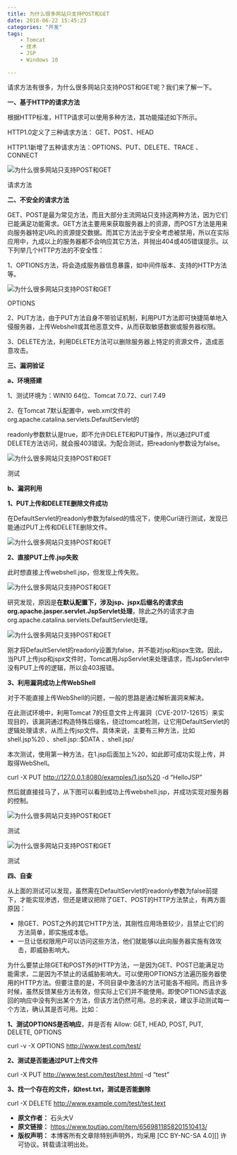 ```yaml
---
title: 为什么很多网站只支持POST和GET
date: 2018-06-22 15:45:23
categories: "开发"
tags:
	- Tomcat
	- 技术
	- JSP
	- Windows 10

---
```


请求方法有很多，为什么很多网站只支持POST和GET呢？我们来了解一下。

**一、基于HTTP的请求方法**

根据HTTP标准，HTTP请求可以使用多种方法，其功能描述如下所示。

HTTP1.0定义了三种请求方法： GET、POST、HEAD

HTTP1.1新增了五种请求方法：OPTIONS、PUT、DELETE、TRACE 、CONNECT

![为什么很多网站只支持POST和GET][POST_GET]

请求方法

**二、不安全的请求方法**

GET、POST是最为常见方法，而且大部分主流网站只支持这两种方法，因为它们已能满足功能需求。GET方法主要用来获取服务器上的资源，而POST方法是用来向服务器特定URL的资源提交数据。而其它方法出于安全考虑被禁用，所以在实际应用中，九成以上的服务器都不会响应其它方法，并抛出404或405错误提示。以下列举几个HTTP方法的不安全性：

1、OPTIONS方法，将会造成服务器信息暴露，如中间件版本、支持的HTTP方法等。

![为什么很多网站只支持POST和GET][POST_GET 1]

OPTIONS

2、PUT方法，由于PUT方法自身不带验证机制，利用PUT方法即可快捷简单地入侵服务器，上传Webshell或其他恶意文件，从而获取敏感数据或服务器权限。

3、DELETE方法，利用DELETE方法可以删除服务器上特定的资源文件，造成恶意攻击。

**三、漏洞验证**

**a、环境搭建**

1、测试环境为：WIN10 64位、Tomcat 7.0.72、curl 7.49

2、在Tomcat 7默认配置中，web.xml文件的org.apache.catalina.servlets.DefaultServlet的

readonly参数默认是true，即不允许DELETE和PUT操作，所以通过PUT或DELETE方法访问，就会报403错误。为配合测试，把readonly参数设为false。

![为什么很多网站只支持POST和GET][POST_GET 2]

测试

**b、漏洞利用**

**1、PUT上传和DELETE删除文件成功**

在DefaultServlet的readonly参数为falsed的情况下，使用Curl进行测试，发现已能通过PUT上传和DELETE删除文件。

![为什么很多网站只支持POST和GET][POST_GET 3]

**2、直接PUT上传.jsp失败**

此时想直接上传webshell.jsp，但发现上传失败。

![为什么很多网站只支持POST和GET][POST_GET 4]

研究发现，原因是**在默认配置下，涉及jsp、jspx后缀名的请求由org.apache.jasper.servlet.JspServlet处理**，除此之外的请求才由org.apache.catalina.servlets.DefaultServlet处理。

![为什么很多网站只支持POST和GET][POST_GET 5]

刚才将DefaultServlet的readonly设置为false，并不能对jsp和jspx生效。因此，当PUT上传jsp和jspx文件时，Tomcat用JspServlet来处理请求，而JspServlet中没有PUT上传的逻辑，所以会403报错。

**3、利用漏洞成功上传WebShell**

对于不能直接上传WebShell的问题，一般的思路是通过解析漏洞来解决。

在此测试环境中，利用Tomcat 7的任意文件上传漏洞（CVE-2017-12615）来实现目的，该漏洞通过构造特殊后缀名，绕过tomcat检测，让它用DefaultServlet的逻辑处理请求，从而上传jsp文件。具体来说，主要有三种方法，比如shell.jsp%20 、shell.jsp::$DATA 、shell.jsp/

本次测试，使用第一种方法，在1.jsp后面加上%20，如此即可成功实现上传，并取得WebShell。

curl -X PUT http://127.0.0.1:8080/examples/1.jsp%20 -d “HelloJSP”

然后就直接挂马了，从下图可以看到成功上传webshell.jsp，并成功实现对服务器的控制。

![为什么很多网站只支持POST和GET][POST_GET 6]

测试

![为什么很多网站只支持POST和GET][POST_GET 7]

测试

**四、自查**

从上面的测试可以发现，虽然需在DefaultServlet的readonly参数为false前提下，才能实现渗透，但还是建议把除了GET、POST的HTTP方法禁止，有两方面原因：

 *  除GET、POST之外的其它HTTP方法，其刚性应用场景较少，且禁止它们的方法简单，即实施成本低。
 *  一旦让低权限用户可以访问这些方法，他们就能够以此向服务器实施有效攻击，即威胁影响大。

为什么要禁止除GET和POST外的HTTP方法，一是因为GET、POST已能满足功能需求，二是因为不禁止的话威胁影响大。可以使用OPTIONS方法遍历服务器使用的HTTP方法。但要注意的是，不同目录中激活的方法可能各不相同。而且许多时候，虽然反馈某些方法有效，但实际上它们并不能使用。即使OPTIONS请求返回的响应中没有列出某个方法，但该方法仍然可用。总的来说，建议手动测试每一个方法，确认其是否可用。比如：

**1、测试OPTIONS是否响应**，并是否有 Allow: GET, HEAD, POST, PUT, DELETE, OPTIONS

curl -v -X OPTIONS http://www.test.com/test/

**2、测试是否能通过PUT上传文件**

curl -X PUT http://www.test.com/test/test.html -d “test”

**3、找一个存在的文件，如test.txt，测试是否能删除**

curl -X DELETE http://www.example.com/test/test.text


[POST_GET]: /pro/os/crawler/2AUE-IZYV-IQYJ.jpg
[POST_GET 1]: /pro/os/crawler/QVU7-ZVQE-EZRI.jpg
[POST_GET 2]: /pro/os/crawler/2YJQ-BE7F-F7ZR.jpg
[POST_GET 3]: /pro/os/crawler/UN7V-RRBB-3Q2A.jpg
[POST_GET 4]: /pro/os/crawler/BBU3-6BV2-MIME.jpg
[POST_GET 5]: /pro/os/crawler/RQIQ-VVEN-BNMN.jpg
[POST_GET 6]: /pro/os/crawler/BMMM-YZUQ-AUU2.jpg
[POST_GET 7]: /pro/os/crawler/MJR2-6BNE-ZYJF.jpg
 *  **原文作者：** 石头大V
 *  **原文链接：** https://www.toutiao.com/item/6569811858201510413/
 *  **版权声明：** 本博客所有文章除特别声明外，均采用 [CC BY-NC-SA 4.0][] 许可协议。转载请注明出处。